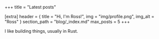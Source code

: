 +++
title = "Latest posts"

[extra]
header = { title = "Hi, I'm Ross!", img = "img/profile.png", img_alt = "Ross" }
section_path = "blog/_index.md"
max_posts = 5
+++

I like building things, usually in Rust.
